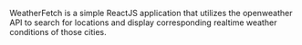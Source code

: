 WeatherFetch is a simple ReactJS application that utilizes the openweather API to search for locations and display corresponding realtime weather conditions of those cities.
